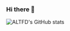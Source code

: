 ### Hi there 👋

![ALTFD's GitHub stats](https://github-readme-stats-ten-khaki.vercel.app/api?username=altfd&count_private=true&show_icons=true&theme=dark&&bg_color=00000000)
<!--
**altfd/altfd** is a ✨ _special_ ✨ repository because its `README.md` (this file) appears on your GitHub profile.

Here are some ideas to get you started:

- 🔭 I’m currently working on ...
- 🌱 I’m currently learning ...
- 👯 I’m looking to collaborate on ...
- 🤔 I’m looking for help with ...
- 💬 Ask me about ...
- 📫 How to reach me: ...
- 😄 Pronouns: ...
- ⚡ Fun fact: ...
-->
